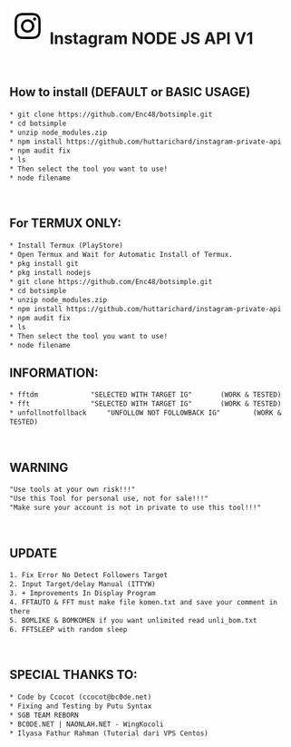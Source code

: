 # ![Image](Instagram2016_white-(64px).png) Instagram NODE JS API V1
<br/>

## How to install (DEFAULT or BASIC USAGE)
	* git clone https://github.com/Enc48/botsimple.git
	* cd botsimple
	* unzip node_modules.zip
	* npm install https://github.com/huttarichard/instagram-private-api
	* npm audit fix
	* ls
	* Then select the tool you want to use!
	* node filename
<br/>

## For TERMUX ONLY:
	* Install Termux (PlayStore)
	* Open Termux and Wait for Automatic Install of Termux.
	* pkg install git
	* pkg install nodejs
	* git clone https://github.com/Enc48/botsimple.git
	* cd botsimple
	* unzip node_modules.zip
	* npm install https://github.com/huttarichard/instagram-private-api
	* npm audit fix
	* ls
	* Then select the tool you want to use!
	* node filename

## INFORMATION:
	* fftdm				"SELECTED WITH TARGET IG"		(WORK & TESTED)
	* fft				"SELECTED WITH TARGET IG"		(WORK & TESTED)
	* unfollnotfollback		"UNFOLLOW NOT FOLLOWBACK IG"	 	(WORK & TESTED)


<br/>

## WARNING
	"Use tools at your own risk!!!"
	"Use this Tool for personal use, not for sale!!!"
	"Make sure your account is not in private to use this tool!!!"
<br/>

## UPDATE
    1. Fix Error No Detect Followers Target
    2. Input Target/delay Manual (ITTYW)
    3. + Improvements In Display Program
    4. FFTAUTO & FFT must make file komen.txt and save your comment in there
    5. BOMLIKE & BOMKOMEN if you want unlimited read unli_bom.txt
    6. FFTSLEEP with random sleep 
<br/>

## SPECIAL THANKS TO:
	* Code by Ccocot (ccocot@bc0de.net)
	* Fixing and Testing by Putu Syntax
	* SGB TEAM REBORN
	* BC0DE.NET | NAONLAH.NET - WingKocoli
	* Ilyasa Fathur Rahman (Tutorial dari VPS Centos)